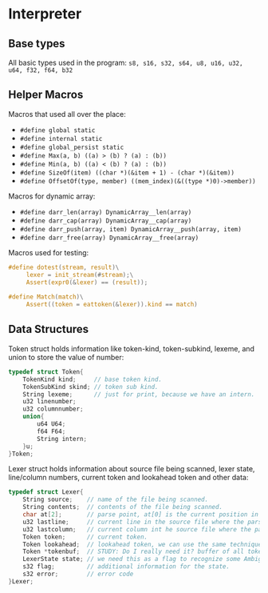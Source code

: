 # Interpreter

## Base types
All basic types used in the program:
`s8, s16, s32, s64, u8, u16, u32, u64, f32, f64, b32`

## Helper Macros
Macros that used all over the place:
- `#define global static`
- `#define internal static`
- `#define global_persist static`
- `#define Max(a, b) ((a) > (b) ? (a) : (b))`
- `#define Min(a, b) ((a) < (b) ? (a) : (b))`
- `#define SizeOf(item) ((char *)(&item + 1) - (char *)(&item))`
- `#define OffsetOf(type, member) ((mem_index)(&((type *)0)->member))`

Macros for dynamic array:
- `#define darr_len(array) DynamicArray__len(array)`
- `#define darr_cap(array) DynamicArray__cap(array)`
- `#define darr_push(array, item) DynamicArray__push(array, item)`
- `#define darr_free(array) DynamicArray__free(array)`

Macros used for testing:
``` C
#define dotest(stream, result)\
     lexer = init_stream(#stream);\
     Assert(expr0(&lexer) == (result));
     
#define Match(match)\
     Assert((token = eattoken(&lexer)).kind == match)
```

## Data Structures
Token struct holds information like token-kind, token-subkind, lexeme, and union to store the value of number:
``` C
typedef struct Token{
    TokenKind kind;     // base token kind.
    TokenSubKind skind; // token sub kind.
    String lexeme;      // just for print, because we have an intern.
    u32 linenumber;
    u32 columnnumber;
    union{
        u64 U64;
        f64 F64;
        String intern;
    }u;
}Token;
```

Lexer struct holds information about source file being scanned, lexer state, line/column numbers, current token and lookahead token and other data:
``` C
typedef struct Lexer{
    String source;    // name of the file being scanned.
    String contents;  // contents of the file being scanned.
    char at[2];       // parse point, at[0] is the current position in the file, and at[1] is lookahead character.
    u32 lastline;     // current line in the source file where the parse point is.
    u32 lastcolumn;   // current column int he source file where the parse point is.
    Token token;      // current token.
    Token lookahead;  // lookahead token, we can use the same technique as at[2].
    Token *tokenbuf;  // STUDY: Do I really need it? buffer of all tokens corresponding to the current source excluding whitespaces.
    LexerState state; // we need this as a flag to recognize some Ambiguous tokens.
    s32 flag;         // additional information for the state.
    s32 error;        // error code
}Lexer;
```
